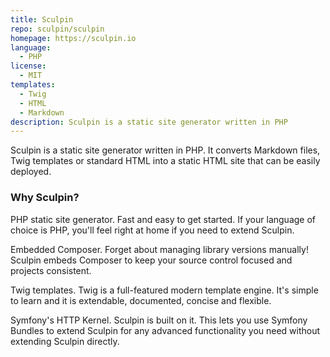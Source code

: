 ```yaml
---
title: Sculpin
repo: sculpin/sculpin
homepage: https://sculpin.io
language:
  - PHP
license:
  - MIT
templates:
  - Twig
  - HTML
  - Markdown
description: Sculpin is a static site generator written in PHP
---
```


Sculpin is a static site generator written in PHP. It converts Markdown files, Twig templates or standard HTML into a static HTML site that can be easily deployed.

### Why Sculpin?

PHP static site generator. Fast and easy to get started. If your language of choice is PHP, you'll feel right at home if you need to extend Sculpin.

Embedded Composer. Forget about managing library versions manually! Sculpin embeds Composer to keep your source control focused and projects consistent.

Twig templates. Twig is a full-featured modern template engine. It's simple to learn and it is extendable, documented, concise and flexible.

Symfony's HTTP Kernel. Sculpin is built on it. This lets you use Symfony Bundles to extend Sculpin for any advanced functionality you need without extending Sculpin directly.
